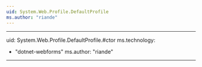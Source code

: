 ```yaml
---
uid: System.Web.Profile.DefaultProfile
ms.author: "riande"
---
```


---
uid: System.Web.Profile.DefaultProfile.#ctor
ms.technology: 
  - "dotnet-webforms"
ms.author: "riande"
---
